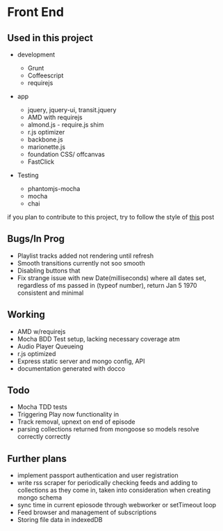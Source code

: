 Front End
=========


Used in this project
--------------------
  * development
    * Grunt
    * Coffeescript
    * requirejs

  * app
    * jquery, jquery-ui, transit.jquery
    * AMD with requirejs
    * almond.js - require.js shim
    * r.js optimizer
    * backbone.js
    * marionette.js
    * foundation CSS/ offcanvas
    * FastClick

  * Testing
    * phantomjs-mocha
    * mocha
    * chai

if you plan to contribute to this project, try to follow the style of [this](http://blog.sourcing.io/mvc-style-guide) post

Bugs/In Prog
------------
  * Playlist tracks added not rendering until refresh
  * Smooth transitions currently not soo smooth
  * Disabling buttons that
  * Fix strange issue with new Date(milliseconds) where all dates
    set, regardless of ms passed in (typeof number), return Jan 5 1970
    consistent and minimal

Working
-------
  * AMD w/requirejs
  * Mocha BDD Test setup, lacking necessary coverage atm
  * Audio Player Queueing
  * r.js optimized
  * Express static server and mongo config, API
  * documentation generated with docco

Todo
----
  * Mocha TDD tests
  * Triggering Play now functionality in
  * Track removal, upnext on end of episode
  * parsing collections returned from mongoose so models resolve correctly
  correctly

Further plans
-------------
  * implement passport authentication and user registration
  * write rss scraper for periodically checking feeds and adding to collections as
    they come in, taken into consideration when creating mongo schema
  * sync time in current epiosode through webworker or setTimeout loop
  * Feed browser and management of subscriptions
  * Storing file data in indexedDB